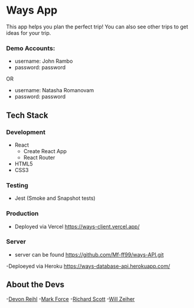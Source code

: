 # Ways App
 This app helps you plan the perfect trip! You can also see other trips to get ideas for your trip. 

 ### Demo Accounts:

- username: John Rambo
- password: password

OR

- username: Natasha Romanovam
- password: password

## Tech Stack

### Development

- React
  - Create React App
  - React Router
- HTML5
- CSS3

### Testing

- Jest (Smoke and Snapshot tests)

### Production

- Deployed via Vercel
https://ways-client.vercel.app/

### Server
- server can be found
https://github.com/Mf-ff99/ways-API.git 

-Deploeyed via Heroku
https://ways-database-api.herokuapp.com/


## About the Devs

-[Devon Reihl](https://github.com/DevonReihl) -[Mark Force](https://github.com/Mf-ff99) -[Richard Scott](https://github.com/Richardscripts) -[Will Zeiher](https://github.com/wzeiher3)
